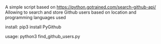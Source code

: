 A simple script 
based on https://python.gotrained.com/search-github-api/ 
Allowing to search and store Github users based on location and programming languages used 

install: 
pip3 install PyGithub 

usage: 
python3 find_github_users.py 
